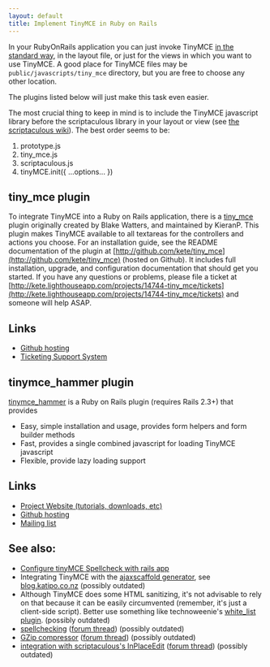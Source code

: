 ```yaml
---
layout: default
title: Implement TinyMCE in Ruby on Rails
---
```


In your RubyOnRails application you can just invoke TinyMCE [in the standard way](https://www.tinymce.com/docs-3x/TinyMCE3x@Installation/), in the layout file, or just for the views in which you want to use TinyMCE. A good place for TinyMCE files may be `public/javascripts/tiny_mce` directory, but you are free to choose any other location.

The plugins listed below will just make this task even easier.

The most crucial thing to keep in mind is to include the TinyMCE javascript library before the scriptaculous library in your layout or view (see [the scriptaculous wiki](http://wiki.script.aculo.us/scriptaculous/show/tinymce)). The best order seems to be:

1.  prototype.js
2.  tiny_mce.js
3.  scriptaculous.js
4.  tinyMCE.init({ ...options... })

## tiny_mce plugin

To integrate TinyMCE into a Ruby on Rails application, there is a [tiny_mce](http://github.com/kete/tiny_mce) plugin originally created by Blake Watters, and maintained by KieranP. This plugin makes TinyMCE available to all textareas for the controllers and actions you choose. For an installation guide, see the README documentation of the plugin at [http://github.com/kete/tiny_mce](http://github.com/kete/tiny_mce) (hosted on Github). It includes full installation, upgrade, and configuration documentation that should get you started. If you have any questions or problems, please file a ticket at [http://kete.lighthouseapp.com/projects/14744-tiny_mce/tickets](http://kete.lighthouseapp.com/projects/14744-tiny_mce/tickets) and someone will help ASAP.

## Links

*   [Github hosting](http://github.com/kete/tiny_mce)
*   [Ticketing Support System](http://kete.lighthouseapp.com/projects/14744-tiny_mce/tickets)

## tinymce_hammer plugin

[tinymce_hammer](http://tinymcehammer.lanalot.com/) is a Ruby on Rails plugin (requires Rails 2.3+) that provides

*   Easy, simple installation and usage, provides form helpers and form builder methods
*   Fast, provides a single combined javascript for loading TinyMCE javascript
*   Flexible, provide lazy loading support

## Links

*   [Project Website (tutorials, downloads, etc)](http://tinymcehammer.lanalot.com/)
*   [Github hosting](http://github.com/trevorrowe/tinymce_hammer)
*   [Mailing list](http://groups.google.com/group/tinymce_hammer/topics)

## See also:

*   [Configure tinyMCE Spellcheck with rails app](http://webonrails.com/2008/08/08/configuring-tinymce-spellchecker-with-rails-application/)
*   Integrating TinyMCE with the [ajaxscaffold generator](http://www.ajaxscaffold.com/), see [blog.katipo.co.nz](http://blog.katipo.co.nz/?p=24) (possibly outdated)
*   Although TinyMCE does some HTML sanitizing, it's not advisable to rely on that because it can be easily circumvented (remember, it's just a client-side script). Better use something like technoweenie's [white_list plugin](http://svn.techno-weenie.net/projects/plugins/white_list/). (possibly outdated)
*   [spellchecking](http://www.gusto.com/mike/blog/post202) ([forum thread](/punbb/viewtopic.php?id=5060)) (possibly outdated)
*   [GZip compressor](http://garbageburrito.com/home/tinymce_gzip_compressor_ruby_on_rails_plugin) ([forum thread](/punbb/viewtopic.php?id=4765)) (possibly outdated)
*   [integration with scriptaculous's InPlaceEdit](http://dev.rubyonrails.org/ticket/5263) ([forum thread](/punbb/viewtopic.php?id=3702)) (possibly outdated)
